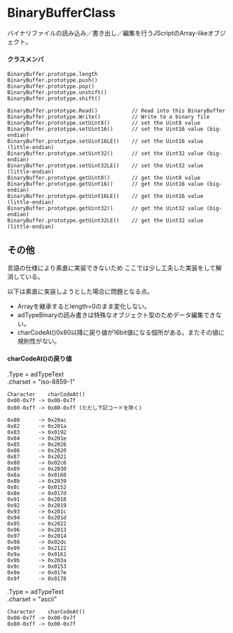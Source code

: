# BinaryBufferClass
バイナリファイルの読み込み／書き出し／編集を行うJScriptのArray-likeオブジェクト。

#### クラスメンバ
	BinaryBuffer.prototype.length
	BinaryBuffer.prototype.push()
	BinaryBuffer.prototype.pop()
	BinaryBuffer.prototype.unshift()
	BinaryBuffer.prototype.shift()

	BinaryBuffer.prototype.Read()           // Read into this BinaryBuffer
	BinaryBuffer.prototype.Write()          // Write to a binary file
	BinaryBuffer.prototype.setUint8()       // set the Uint8 value
	BinaryBuffer.prototype.setUint16()      // set the Uint16 value (big-endian)
	BinaryBuffer.prototype.setUint16LE()    // set the Uint16 value (little-endian)
	BinaryBuffer.prototype.setUint32()      // set the Uint32 value (big-endian)
	BinaryBuffer.prototype.setUint32LE()    // set the Uint32 value (little-endian)
	BinaryBuffer.prototype.getUint8()       // get the Uint8 value
	BinaryBuffer.prototype.getUint16()      // get the Uint16 value (big-endian)
	BinaryBuffer.prototype.getUint16LE()    // get the Uint16 value (little-endian)
	BinaryBuffer.prototype.getUint32()      // get the Uint32 value (big-endian)
	BinaryBuffer.prototype.getUint32LE()    // get the Uint32 value (little-endian)

## その他
言語の仕様により素直に実装できないため ここでは少し工夫した実装をして解消している。

以下は素直に実装しようとした場合に問題となる点。
* Arrayを継承するとlength=0のまま変化しない。
* adTypeBinaryの読み書きは特殊なオブジェクト型のためデータ編集できない。
* charCodeAt()0x80以降に戻り値が16bit値になる個所がある。またその値に規則性がない。

#### charCodeAt()の戻り値

.Type = adTypeText  
.charset = "iso-8859-1"

	Character    charCodeAt()
	0x00-0x7f -> 0x00-0x7f
	0x80-0xff -> 0x80-0xff (ただし下記コードを除く)
	
	0x80      -> 0x20ac
	0x82      -> 0x201a
	0x83      -> 0x0192
	0x84      -> 0x201e
	0x85      -> 0x2026
	0x86      -> 0x2020
	0x87      -> 0x2021
	0x88      -> 0x02c6
	0x89      -> 0x2030
	0x8a      -> 0x0160
	0x8b      -> 0x2039
	0x8c      -> 0x0152
	0x8e      -> 0x017d
	0x91      -> 0x2018
	0x92      -> 0x2019
	0x93      -> 0x201c
	0x94      -> 0x201d
	0x95      -> 0x2022
	0x96      -> 0x2013
	0x97      -> 0x2014
	0x98      -> 0x02dc
	0x99      -> 0x2122
	0x9a      -> 0x0161
	0x9b      -> 0x203a
	0x9c      -> 0x0153
	0x9e      -> 0x017e
	0x9f      -> 0x0178

.Type = adTypeText  
.charset = "ascii"

	Character    charCodeAt()
	0x00-0x7f -> 0x00-0x7f
	0x80-0xff -> 0x00-0x7f
